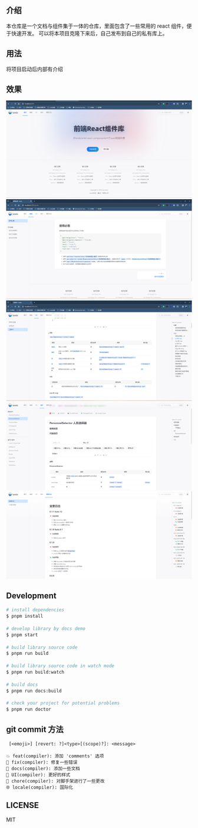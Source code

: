## 介绍

本仓库是一个文档与组件集于一体的仓库，里面包含了一些常用的 react 组件，便于快速开发。
可以将本项目克隆下来后，自己发布到自己的私有库上。

## 用法

将项目启动后内部有介绍

## 效果

![Alt text](image/image.png)
![Alt text](image/image-4.png)
![Alt text](image/image-1.png)
![Alt text](image/image-2.png)
![Alt text](image/image-3.png)
## Development

```bash
# install dependencies
$ pnpm install

# develop library by docs demo
$ pnpm start

# build library source code
$ pnpm run build

# build library source code in watch mode
$ pnpm run build:watch

# build docs
$ pnpm run docs:build

# check your project for potential problems
$ pnpm run doctor
```

## git commit 方法

```
 [<emoji>] [revert: ?]<type>[(scope)?]: <message>

💥 feat(compiler): 添加 'comments' 选项
🐛 fix(compiler): 修复一些错误
📝 docs(compiler): 添加一些文档
🌷 UI(compiler): 更好的样式
🏰 chore(compiler): 对脚手架进行了一些更改
🌐 locale(compiler): 国际化
```

## LICENSE

MIT
